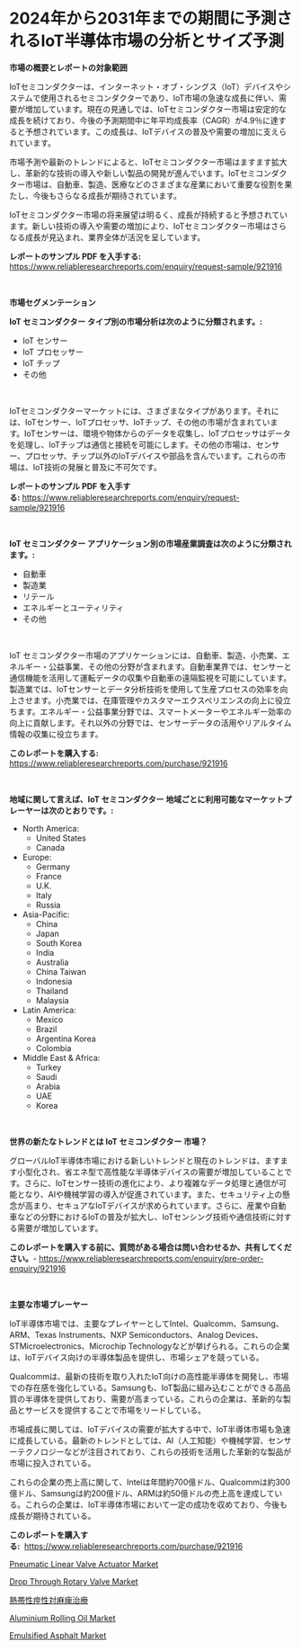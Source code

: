 <p><h1>2024年から2031年までの期間に予測されるIoT半導体市場の分析とサイズ予測</h1></p><p><strong>市場の概要とレポートの対象範囲</strong></p>
<p><p>IoTセミコンダクターは、インターネット・オブ・シングス（IoT）デバイスやシステムで使用されるセミコンダクターであり、IoT市場の急速な成長に伴い、需要が増加しています。現在の見通しでは、IoTセミコンダクター市場は安定的な成長を続けており、今後の予測期間中に年平均成長率（CAGR）が4.9％に達すると予想されています。この成長は、IoTデバイスの普及や需要の増加に支えられています。</p><p>市場予測や最新のトレンドによると、IoTセミコンダクター市場はますます拡大し、革新的な技術の導入や新しい製品の開発が進んでいます。IoTセミコンダクター市場は、自動車、製造、医療などのさまざまな産業において重要な役割を果たし、今後もさらなる成長が期待されています。</p><p>IoTセミコンダクター市場の将来展望は明るく、成長が持続すると予想されています。新しい技術の導入や需要の増加により、IoTセミコンダクター市場はさらなる成長が見込まれ、業界全体が活況を呈しています。</p></p>
<p><strong>レポートのサンプル PDF を入手する:</strong> <a href="https://www.reliableresearchreports.com/enquiry/request-sample/921916">https://www.reliableresearchreports.com/enquiry/request-sample/921916</a></p>
<p>&nbsp;</p>
<p><strong>市場セグメンテーション</strong></p>
<p><strong>IoT セミコンダクター タイプ別の市場分析は次のように分類されます。:</strong></p>
<p><ul><li>IoT センサー</li><li>IoT プロセッサー</li><li>IoT チップ</li><li>その他</li></ul></p>
<p>&nbsp;</p>
<p><p>IoTセミコンダクターマーケットには、さまざまなタイプがあります。それには、IoTセンサー、IoTプロセッサ、IoTチップ、その他の市場が含まれています。IoTセンサーは、環境や物体からのデータを収集し、IoTプロセッサはデータを処理し、IoTチップは通信と接続を可能にします。その他の市場は、センサー、プロセッサ、チップ以外のIoTデバイスや部品を含んでいます。これらの市場は、IoT技術の発展と普及に不可欠です。</p></p>
<p><strong>レポートのサンプル PDF を入手する:</strong>&nbsp;<a href="https://www.reliableresearchreports.com/enquiry/request-sample/921916">https://www.reliableresearchreports.com/enquiry/request-sample/921916</a></p>
<p>&nbsp;</p>
<p><strong> IoT セミコンダクター アプリケーション別の市場産業調査は次のように分類されます。:</strong></p>
<p><ul><li>自動車</li><li>製造業</li><li>リテール</li><li>エネルギーとユーティリティ</li><li>その他</li></ul></p>
<p>&nbsp;</p>
<p><p>IoT セミコンダクター市場のアプリケーションには、自動車、製造、小売業、エネルギー・公益事業、その他の分野が含まれます。自動車業界では、センサーと通信機能を活用して運転データの収集や自動車の遠隔監視を可能にしています。製造業では、IoTセンサーとデータ分析技術を使用して生産プロセスの効率を向上させます。小売業では、在庫管理やカスタマーエクスペリエンスの向上に役立ちます。エネルギー・公益事業分野では、スマートメーターやエネルギー効率の向上に貢献します。それ以外の分野では、センサーデータの活用やリアルタイム情報の収集に役立ちます。</p></p>
<p><strong>このレポートを購入する:</strong>&nbsp; <a href="https://www.reliableresearchreports.com/purchase/921916">https://www.reliableresearchreports.com/purchase/921916</a></p>
<p>&nbsp;</p>
<p><strong>地域に関して言えば、IoT セミコンダクター 地域ごとに利用可能なマーケットプレーヤーは次のとおりです。:</strong></p>
<p><ul>
    <li>
        North America:
        <ul>
            <li>United States</li>
            <li>Canada</li>
        </ul>
    </li>
    <li>
        Europe:
        <ul>
            <li>Germany</li>
            <li>France</li>
            <li>U.K.</li>
            <li>Italy</li>
            <li>Russia</li>
        </ul>
    </li>
    <li>
        Asia-Pacific:
        <ul>
            <li>China</li>
            <li>Japan</li>
            <li>South Korea</li>
            <li>India</li>
            <li>Australia</li>
            <li>China Taiwan</li>
            <li>Indonesia</li>
            <li>Thailand</li>
            <li>Malaysia</li>
        </ul>
    </li>
    <li>
        Latin America:
        <ul>
            <li>Mexico</li>
            <li>Brazil</li>
            <li>Argentina Korea</li>
            <li>Colombia</li>
        </ul>
    </li>
    <li>
        Middle East & Africa:
        <ul>
            <li>Turkey</li>
            <li>Saudi</li>
            <li>Arabia</li>
            <li>UAE</li>
            <li>Korea</li>
        </ul>
    </li>
    </ul></p>
<p>&nbsp;</p>
<p><strong>世界の新たなトレンドとは IoT セミコンダクター 市場？</strong></p>
<p><p>グローバルIoT半導体市場における新しいトレンドと現在のトレンドは、ますます小型化され、省エネ型で高性能な半導体デバイスの需要が増加していることです。さらに、IoTセンサー技術の進化により、より複雑なデータ処理と通信が可能となり、AIや機械学習の導入が促進されています。また、セキュリティ上の懸念が高まり、セキュアなIoTデバイスが求められています。さらに、産業や自動車などの分野におけるIoTの普及が拡大し、IoTセンシング技術や通信技術に対する需要が増加しています。</p></p>
<p><strong>このレポートを購入する前に、質問がある場合は問い合わせるか、共有してください。</strong>- <a href="https://www.reliableresearchreports.com/enquiry/pre-order-enquiry/921916">https://www.reliableresearchreports.com/enquiry/pre-order-enquiry/921916</a></p>
<p>&nbsp;</p>
<p><strong>主要な市場プレーヤー</strong></p>
<p><p>IoT半導体市場では、主要なプレイヤーとしてIntel、Qualcomm、Samsung、ARM、Texas Instruments、NXP Semiconductors、Analog Devices、STMicroelectronics、Microchip Technologyなどが挙げられる。これらの企業は、IoTデバイス向けの半導体製品を提供し、市場シェアを競っている。</p><p>Qualcommは、最新の技術を取り入れたIoT向けの高性能半導体を開発し、市場での存在感を強化している。Samsungも、IoT製品に組み込むことができる高品質の半導体を提供しており、需要が高まっている。これらの企業は、革新的な製品とサービスを提供することで市場をリードしている。</p><p>市場成長に関しては、IoTデバイスの需要が拡大する中で、IoT半導体市場も急速に成長している。最新のトレンドとしては、AI（人工知能）や機械学習、センサーテクノロジーなどが注目されており、これらの技術を活用した革新的な製品が市場に投入されている。</p><p>これらの企業の売上高に関して、Intelは年間約700億ドル、Qualcommは約300億ドル、Samsungは約200億ドル、ARMは約50億ドルの売上高を達成している。これらの企業は、IoT半導体市場において一定の成功を収めており、今後も成長が期待されている。</p></p>
<p><strong>このレポートを購入する:</strong>&nbsp;&nbsp;<a href="https://www.reliableresearchreports.com/purchase/921916">https://www.reliableresearchreports.com/purchase/921916</a></p>
<p><p><a href="https://issuu.com/reportprime-2/docs/pneumatic-linear-valve-actuator-market-size-2030.p">Pneumatic Linear Valve Actuator Market</a></p><p><a href="https://issuu.com/reportprime-2/docs/drop-through-rotary-valve-market-size-2030.pptx">Drop Through Rotary Valve Market</a></p><p><a href="https://github.com/mohamedbakry57/Market-Research-Report-List-2/blob/main/1935814182395.md">熱帯性痙性対麻痺治療</a></p><p><a href="https://github.com/YashRP12/Market-Research-Report-List-3/blob/main/aluminium-rolling-oil-market.md">Aluminium Rolling Oil Market</a></p><p><a href="https://github.com/khayangel/Market-Research-Report-List-2/blob/main/emulsified-asphalt-market.md">Emulsified Asphalt Market</a></p></p>